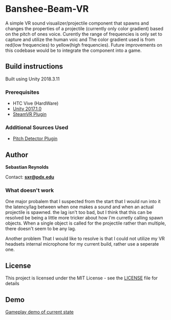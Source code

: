 # Banshee-Beam-VR

A simple VR sound visualizer/projectile component that spawns and changes the properties of a projectile (currently only color gradient) based on the pitch of ones voice. Curently the range of frequencies is only set to capture and utilize the human voic and The color gradient used is from red(low frequencies) to yellow(high frequencies). Future improvements on this codebase would be to integrate the component into a game.


## Build instructions
Built using Unity 2018.3.11

### Prerequisites
* HTC Vive (HardWare)
* [Unity 2017.1.0](https://unity3d.com/unity/whats-new/2018.3.11)
* [SteamVR Plugin](https://assetstore.unity.com/packages/templates/systems/steamvr-plugin-32647)

### Additional Sources Used
* [Pitch Detector Plugin](https://github.com/tbriley/PitchDetector)

## Author

**Sebastian Reynolds**

Contact: **sxr@pdx.edu**

### What doesn't work 
One major probalem that I suspected from the start that I would run into it the latency/lag between when one makes a sound and when an actual projectile is spawned. the lag isn't too bad, but I think that this can be resolved be being a little more tricker about how I'm curretly calling spawn objects. When a single object is called for the projectile rather than multiple, there doesn't seem to be any lag.

Another problem That I would like to resolve is that I could not utilize my VR headsets internal microphone for my current build, rather use a seperate one.

## License

This project is licensed under the MIT License - see the [LICENSE](LICENSE) file for details

## Demo
[Gameplay demo of current state](https://www.youtube.com/watch?v=DZXe3aoYR50)


